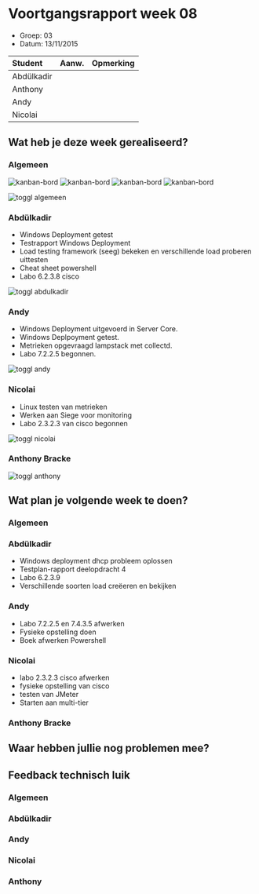 # Voortgangsrapport week 08

* Groep: 03
* Datum: 13/11/2015

| Student  | Aanw. | Opmerking |
| :---     | :---  | :---      |
| Abdülkadir |       |           |
| Anthony |       |           |
| Andy |       |           |
| Nicolai |       |           |

## Wat heb je deze week gerealiseerd?

### Algemeen

![kanban-bord](https://github.com/HoGentTIN/ops3-g03/blob/master/weekrapport/image/week8_kanban1.PNG)
![kanban-bord](https://github.com/HoGentTIN/ops3-g03/blob/master/weekrapport/image/week8_kanban2.PNG)
![kanban-bord](https://github.com/HoGentTIN/ops3-g03/blob/master/weekrapport/image/week8_kanban3.PNG)
![kanban-bord](https://github.com/HoGentTIN/ops3-g03/blob/master/weekrapport/image/week8_kanban4.PNG)

![toggl algemeen](https://github.com/HoGentTIN/ops3-g03/blob/master/weekrapport/8image/week8_toggl_algemeen.PNG)

### Abdülkadir

* Windows Deployment getest
* Testrapport Windows Deployment
* Load testing framework (seeg) bekeken en verschillende load proberen uittesten
* Cheat sheet powershell
* Labo 6.2.3.8 cisco

![toggl abdulkadir](https://github.com/HoGentTIN/ops3-g03/blob/master/weekrapport/image/week8_toggl_abdulkadir.PNG)

### Andy
* Windows Deployment uitgevoerd in Server Core.
* Windows Deplpoyment getest.
* Metrieken opgevraagd lampstack met collectd.
* Labo 7.2.2.5 begonnen.


![toggl andy](https://github.com/HoGentTIN/ops3-g03/blob/master/weekrapport/image/week8_toggl_andy.PNG)

### Nicolai
* Linux testen van metrieken
* Werken aan Siege voor monitoring
* Labo 2.3.2.3 van cisco begonnen 


![toggl nicolai](https://github.com/HoGentTIN/ops3-g03/blob/master/weekrapport/image/week8_toggl_nicolai.PNG)

### Anthony Bracke



![toggl anthony](https://github.com/HoGentTIN/ops3-g03/blob/master/weekrapport/image/week8_toggl_anthony.PNG)

## Wat plan je volgende week te doen?

### Algemeen

### Abdülkadir 

* Windows deployment dhcp probleem oplossen
* Testplan-rapport deelopdracht 4
* Labo 6.2.3.9
* Verschillende soorten load creëeren en bekijken

### Andy
* Labo 7.2.2.5 en 7.4.3.5 afwerken
* Fysieke opstelling doen
* Boek afwerken Powershell

### Nicolai
* labo 2.3.2.3 cisco afwerken
* fysieke opstelling van cisco
* testen van JMeter
* Starten aan multi-tier

### Anthony Bracke


## Waar hebben jullie nog problemen mee?


## Feedback technisch luik

### Algemeen

### Abdülkadir

### Andy

### Nicolai

### Anthony



